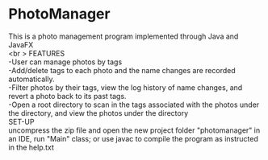 # PhotoManager
This is a photo management program implemented through Java and JavaFX<br /> 
<br \> 
FEATURES<br /> 
-User can manage photos by tags<br /> 
-Add/delete tags to each photo and the name changes are recorded automatically. <br /> 
-Filter photos by their tags, view the log history of name changes, and revert a photo back to its past tags. <br /> 
-Open a root directory to scan in the tags associated with the photos under the directory, and view the photos under the directory
<br /> 
SET-UP<br /> 
uncompress the zip file and open the new project folder "photomanager" in an IDE, run "Main" class; or use javac to compile the program as instructed in the help.txt
